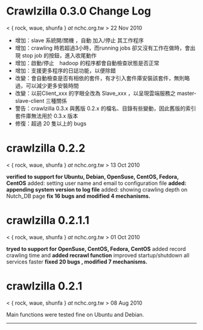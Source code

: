 # Crawlzilla 0.3.0 Change Log #
< { rock, waue, shunfa } _at_ nchc.org.tw > 22 Nov 2010

  * 增加：slave 系統開/關機 ，自動 加入/停止 其工作程序
  * 增加：crawling 時若超過3小時，而running jobs 卻又沒有工作在做時，會出現 stop job 的按鈕，進入收尾動作
  * 增加：啟動/停止　hadoop 的程序都會自動檢查狀態是否正常
  * 增加：支援更多程序的日誌功能，以便除錯
  * 改變：會自動檢查是否有相依的套件，有才引入套件庫安裝該套件，無則略過，可以減少更多安裝時間
  * 改變：以前Client\_xxx 的字眼全改為 Slave\_xxx ，以呈現雲端服務之 master-slave-client 三種關係
  * 警告：crawlzilla 0.3.x 與舊版 0.2.x 的檔名、目錄有些變動，因此舊版的索引套件庫無法用於 0.3.x 版本
  * 修復：超過 20 隻以上的 bugs


# crawlzilla 0.2.2 #
< { rock, waue, shunfa } _at_ nchc.org.tw > 13 Oct 2010

**verified to support for Ubuntu, Debian, OpenSuse, CentOS, Fedora, CentOS** added: setting user name and email to configuration file
**added: appending system version to log file** added: showing crawling depth on Nutch\_DB page
**fix 16 bugs and modified 4 mechanisms.**

# crawlzilla 0.2.1.1 #
< { rock, waue, shunfa } _at_ nchc.org.tw > 01 Oct 2010

**tryed to support for OpenSuse, CentOS, Fedora, CentOS** added record crawling time and
**added recrawl function** improved startup/shutdown all services faster
**fixed 20 bugs , modified 7 mechanisms.**

# crawlzilla 0.2.1 #
< { rock, waue, shunfa } _at_ nchc.org.tw > 08 Aug 2010

Main functions were tested fine on Ubuntu and Debian.

---
